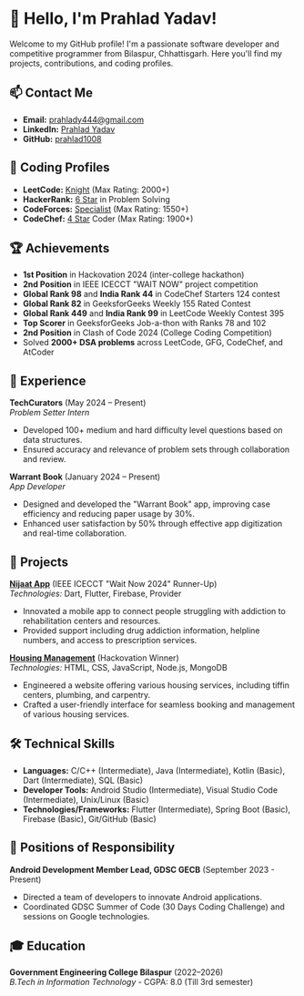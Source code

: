 # 👋 Hello, I'm Prahlad Yadav!

Welcome to my GitHub profile! I'm a passionate software developer and competitive programmer from Bilaspur, Chhattisgarh. Here you'll find my projects, contributions, and coding profiles.

## 📫 Contact Me

- **Email:** [prahlady444@gmail.com](mailto:prahlady444@gmail.com)
- **LinkedIn:** [Prahlad Yadav](https://www.linkedin.com/in/prahlad-yadav-478040257/)
- **GitHub:** [prahlad1008](https://github.com/prahlad1008)

## 🚀 Coding Profiles

- **LeetCode:** [Knight](https://leetcode.com/u/prahlad_007/) (Max Rating: 2000+)
- **HackerRank:** [6 Star](https://www.hackerrank.com/profile/prahlady444) in Problem Solving
- **CodeForces:** [Specialist](https://codeforces.com/profile/Soldier_07) (Max Rating: 1550+)
- **CodeChef:** [4 Star](https://www.codechef.com/users/prahlad_007) Coder (Max Rating: 1900+)

## 🏆 Achievements

- **1st Position** in Hackovation 2024 (inter-college hackathon)
- **2nd Position** in IEEE ICECCT "WAIT NOW" project competition
- **Global Rank 98** and **India Rank 44** in CodeChef Starters 124 contest
- **Global Rank 82** in GeeksforGeeks Weekly 155 Rated Contest
- **Global Rank 449** and **India Rank 99** in LeetCode Weekly Contest 395
- **Top Scorer** in GeeksforGeeks Job-a-thon with Ranks 78 and 102
- **2nd Position** in Clash of Code 2024 (College Coding Competition)
- Solved **2000+ DSA problems** across LeetCode, GFG, CodeChef, and AtCoder

## 💼 Experience

**TechCurators** (May 2024 – Present)  
*Problem Setter Intern*  
- Developed 100+ medium and hard difficulty level questions based on data structures.
- Ensured accuracy and relevance of problem sets through collaboration and review.

**Warrant Book** (January 2024 – Present)  
*App Developer*  
- Designed and developed the "Warrant Book" app, improving case efficiency and reducing paper usage by 30%.
- Enhanced user satisfaction by 50% through effective app digitization and real-time collaboration.

## 🌟 Projects

**[Nijaat App](https://github.com/prahlad1008/NijaatApp)** (IEEE ICECCT "Wait Now 2024" Runner-Up)  
*Technologies:* Dart, Flutter, Firebase, Provider  
- Innovated a mobile app to connect people struggling with addiction to rehabilitation centers and resources.
- Provided support including drug addiction information, helpline numbers, and access to prescription services.

**[Housing Management](https://github.com/prahlad1008/Housing-Management)** (Hackovation Winner)  
*Technologies:* HTML, CSS, JavaScript, Node.js, MongoDB  
- Engineered a website offering various housing services, including tiffin centers, plumbing, and carpentry.
- Crafted a user-friendly interface for seamless booking and management of various housing services.

## 🛠️ Technical Skills

- **Languages:** C/C++ (Intermediate), Java (Intermediate), Kotlin (Basic), Dart (Intermediate), SQL (Basic)
- **Developer Tools:** Android Studio (Intermediate), Visual Studio Code (Intermediate), Unix/Linux (Basic)
- **Technologies/Frameworks:** Flutter (Intermediate), Spring Boot (Basic), Firebase (Basic), Git/GitHub (Basic)

## 🤝 Positions of Responsibility

**Android Development Member Lead, GDSC GECB** (September 2023 - Present)  
- Directed a team of developers to innovate Android applications.
- Coordinated GDSC Summer of Code (30 Days Coding Challenge) and sessions on Google technologies.

## 🎓 Education

**Government Engineering College Bilaspur** (2022–2026)  
*B.Tech in Information Technology* - CGPA: 8.0 (Till 3rd semester)
